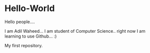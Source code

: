 # Hello-World
Hello people.... 

I am Adil Waheed... I am student of Computer Science..
right now I am learning to use Github...  :)


My first repository.
